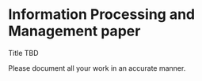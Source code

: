# Information Processing and Management paper

Title TBD

Please document all your work in an accurate manner.




